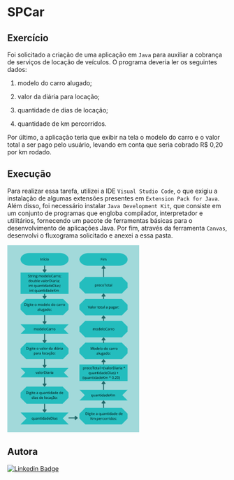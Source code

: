 # SPCar

## Exercício
Foi solicitado a criação de uma aplicação em `Java` para auxiliar a cobrança de serviços de locação de veículos. O programa deveria ler os seguintes dados:
1. modelo do carro alugado;

2. valor da diária para locação;

3. quantidade de dias de locação;

4. quantidade de km percorridos.

Por último, a aplicação teria que exibir na tela o modelo do carro e o valor total a ser pago pelo usuário, levando em conta que seria cobrado R$ 0,20 por km rodado.


## Execução
Para realizar essa tarefa, utilizei a IDE `Visual Studio Code`, o que exigiu a instalação de algumas extensões presentes em `Extension Pack for Java`. Além disso, foi necessário instalar `Java Development Kit`, que consiste em um conjunto de programas que engloba compilador, interpretador e utilitários, fornecendo um pacote de ferramentas básicas para o desenvolvimento de aplicações Java. Por fim, através da ferramenta `Canvas`, desenvolvi o fluxograma solicitado e anexei a essa pasta.

<img src="fluxograma.png" width="60%">

## Autora
[![Linkedin Badge](https://img.shields.io/badge/LinkedIn-0077B5?style=for-the-badge&logo=linkedin&logoColor=white)](https://www.linkedin.com/in/bianca-malta/)
